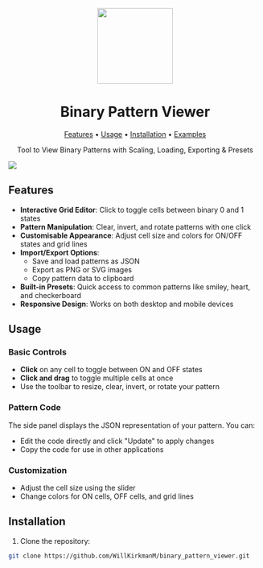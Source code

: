 <p align="center">
  <img src="https://avatars.githubusercontent.com/u/138057124?s=200&v=4" width="150" />
</p>
<h1 align="center">Binary Pattern Viewer</h1>

<p align="center">
  <a href="#features">Features</a> •
  <a href="#usage">Usage</a> •
  <a href="#installation">Installation</a> •
  <a href="#examples">Examples</a>
</p>

<p align="center">Tool to View Binary Patterns with Scaling, Loading, Exporting & Presets</p>

<img src="https://github.com/user-attachments/assets/ede0e384-6609-4994-aea4-1318fdeffe58">


## Features

- **Interactive Grid Editor**: Click to toggle cells between binary 0 and 1 states
- **Pattern Manipulation**: Clear, invert, and rotate patterns with one click
- **Customisable Appearance**: Adjust cell size and colors for ON/OFF states and grid lines
- **Import/Export Options**:
  - Save and load patterns as JSON
  - Export as PNG or SVG images
  - Copy pattern data to clipboard
- **Built-in Presets**: Quick access to common patterns like smiley, heart, and checkerboard
- **Responsive Design**: Works on both desktop and mobile devices

## Usage

### Basic Controls
- **Click** on any cell to toggle between ON and OFF states
- **Click and drag** to toggle multiple cells at once
- Use the toolbar to resize, clear, invert, or rotate your pattern

### Pattern Code
The side panel displays the JSON representation of your pattern. You can:
- Edit the code directly and click "Update" to apply changes
- Copy the code for use in other applications

### Customization
- Adjust the cell size using the slider
- Change colors for ON cells, OFF cells, and grid lines

## Installation

1. Clone the repository:
```bash
git clone https://github.com/WillKirkmanM/binary_pattern_viewer.git
